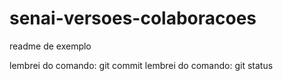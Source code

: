 # senai-versoes-colaboracoes

readme de exemplo

lembrei do comando: git commit
lembrei do comando: git status 

